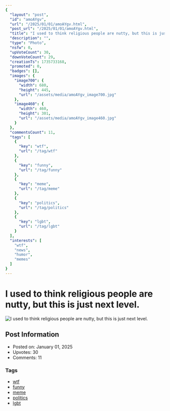 ```yaml
---
{
  "layout": "post",
  "id": "amoAYgv",
  "url": "/2025/01/01/amoAYgv.html",
  "post_url": "/2025/01/01/amoAYgv.html",
  "title": "I used to think religious people are nutty, but this is just next level.",
  "description": "",
  "type": "Photo",
  "nsfw": 0,
  "upVoteCount": 30,
  "downVoteCount": 29,
  "creationTs": 1735733168,
  "promoted": 0,
  "badges": [],
  "images": {
    "image700": {
      "width": 680,
      "height": 445,
      "url": "/assets/media/amoAYgv_image700.jpg"
    },
    "image460": {
      "width": 460,
      "height": 301,
      "url": "/assets/media/amoAYgv_image460.jpg"
    }
  },
  "commentsCount": 11,
  "tags": [
    {
      "key": "wtf",
      "url": "/tag/wtf"
    },
    {
      "key": "funny",
      "url": "/tag/funny"
    },
    {
      "key": "meme",
      "url": "/tag/meme"
    },
    {
      "key": "politics",
      "url": "/tag/politics"
    },
    {
      "key": "lgbt",
      "url": "/tag/lgbt"
    }
  ],
  "interests": [
    "wtf",
    "news",
    "humor",
    "memes"
  ]
}
---
```


# I used to think religious people are nutty, but this is just next level.

![I used to think religious people are nutty, but this is just next level.](/assets/media/amoAYgv_image700.jpg)

## Post Information

- Posted on: January 01, 2025
- Upvotes: 30
- Comments: 11

### Tags

- [wtf](/tag/wtf)
- [funny](/tag/funny)
- [meme](/tag/meme)
- [politics](/tag/politics)
- [lgbt](/tag/lgbt)
